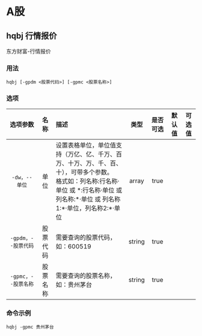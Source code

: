 # A股

## hqbj 行情报价 
东方财富-行情报价

### 用法

`hqbj [-gpdm <股票代码>] [-gpmc <股票名称>]`


### 选项
| 选项参数 | 名称 | 描述 | 类型 | 是否可选 | 默认值 | 可选值 |
| :--: | :--: | :-- | :--: | :--: | :--: | :--: |
| `-dw，--单位` | 单位 | 设置表格单位，单位值支持（万亿、亿、千万、百万、十万、万、千、百、十），可带多个参数。<br/>      格式如：列名称:行名称·单位 或 \*:行名称·单位 或 列名称:\*·单位 或 列名称1:\*·单位，列名称2:\*·单位 | array | true |  |  |
| `-gpdm，--股票代码` | 股票代码 | 需要查询的股票代码，如：600519 | string | true |  |  |
| `-gpmc，--股票名称` | 股票名称 | 需要查询的股票名称，如：贵州茅台 | string | true |  |  |

### 命令示例

`hqbj -gpmc 贵州茅台`
<IStockShellDemo cmd='hqbj -gpmc 贵州茅台' :domains='[{"viewName":"A股","name":"ag"}]' :height='480'/>
